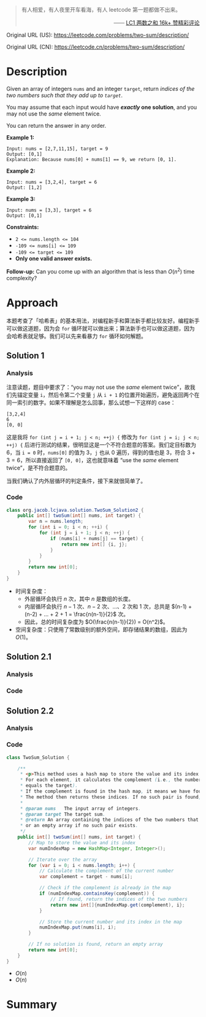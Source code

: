 >   有人相爱，有人夜里开车看海，有人 leetcode 第一题都做不出来。
>
>   <p align = "right">—— <a href="https://leetcode.cn/problems/two-sum/solutions/434597/liang-shu-zhi-he-by-leetcode-solution/comments/763749">LC1 两数之和 16k+ 赞精彩评论</a></p>



Original URL (US): https://leetcode.com/problems/two-sum/description/

Original URL (CN): https://leetcode.cn/problems/two-sum/description/



# Description

Given an array of integers `nums` and an integer `target`, return *indices of the two numbers such that they add up to `target`*.

You may assume that each input would have ***exactly* one solution**, and you may not use the *same* element twice.

You can return the answer in any order.



**Example 1:**

```
Input: nums = [2,7,11,15], target = 9
Output: [0,1]
Explanation: Because nums[0] + nums[1] == 9, we return [0, 1].
```

**Example 2:**

```
Input: nums = [3,2,4], target = 6
Output: [1,2]
```

**Example 3:**

```
Input: nums = [3,3], target = 6
Output: [0,1]
```



**Constraints:**

-   `2 <= nums.length <= 104`
-   `-109 <= nums[i] <= 109`
-   `-109 <= target <= 109`
-   **Only one valid answer exists.**



**Follow-up:** Can you come up with an algorithm that is less than $O(n^2)$ time complexity?



# Approach

本题考查了「哈希表」的基本用法，对编程新手和算法新手都比较友好。编程新手可以做这道题，因为会 `for` 循环就可以做出来；算法新手也可以做这道题，因为会哈希表就足够。我们可以先来看暴力 `for` 循环如何解题。

## Solution 1

### Analysis

注意读题，题目中要求了：“you may not use the *same* element twice”，故我们先锚定变量 `i`，然后令第二个变量 `j` 从 `i + 1` 的位置开始遍历，避免返回两个在同一索引的数字。如果不理解是怎么回事，那么试想一下这样的 case：

```
[3,2,4]
6
[0, 0]
```

这是我将 `for (int j = i + 1; j < n; ++j) {` 修改为 `for (int j = i; j < n; ++j) {` 后进行测试的结果，很明显这是一个不符合题意的答案。我们定目标数为 $6$，当 `i = 0` 时，`nums[0]` 的值为 $3$，`j` 也从 $0$ 遍历，得到的值也是 $3$，符合 $3+3=6$，所以直接返回了 `[0, 0]`，这也就意味着 “use the *same* element twice”，是不符合题意的。

当我们确认了内外层循环的判定条件，接下来就很简单了。

### Code

```java
class org.jacob.lcjava.solution.TwoSum_Solution2 {
    public int[] twoSum(int[] nums, int target) {
        var n = nums.length;
        for (int i = 0; i < n; ++i) {
            for (int j = i + 1; j < n; ++j) {
                if (nums[i] + nums[j] == target) {
                    return new int[] {i, j};
                }
            }
        }
        return new int[0];
    }
}
```

-   时间复杂度：
    -   外层循环会执行 $n$ 次，其中 $n$ 是数组的长度。
    -   内层循环会执行 $n-1$ 次、$n-2$ 次、...、$2$ 次和 $1$ 次，总共是 $(n-1) + (n-2) + ... + 2 + 1 = \frac{n(n-1)}{2}$ 次。
    -   因此，总的时间复杂度为 $O(\frac{n(n-1)}{2}) = O(n^2)$。
-   空间复杂度：只使用了常数级别的额外空间，即存储结果的数组，因此为 $O(1)$。



## Solution 2.1

### Analysis

### Code

## Solution 2.2

### Analysis

### Code

```java
class TwoSum_Solution {

    /**
     * <p>This method uses a hash map to store the value and its index as it iterates through the array.
     * For each element, it calculates the complement (i.e., the number that, when added to the current element,
     * equals the target).
     * If the complement is found in the hash map, it means we have found the two indices that add up to the target.
     * The method then returns these indices. If no such pair is found, it returns an empty array.
     *
     * @param nums   The input array of integers.
     * @param target The target sum.
     * @return An array containing the indices of the two numbers that add up to the target,
     * or an empty array if no such pair exists.
     */
    public int[] twoSum(int[] nums, int target) {
        // Map to store the value and its index
        var numIndexMap = new HashMap<Integer, Integer>();

        // Iterate over the array
        for (var i = 0; i < nums.length; i++) {
            // Calculate the complement of the current number
            var complement = target - nums[i];

            // Check if the complement is already in the map
            if (numIndexMap.containsKey(complement)) {
                // If found, return the indices of the two numbers
                return new int[]{numIndexMap.get(complement), i};
            }

            // Store the current number and its index in the map
            numIndexMap.put(nums[i], i);
        }

        // If no solution is found, return an empty array
        return new int[0];
    }
}
```

-   $O(n)$
-   $O(n)$

# Summary

